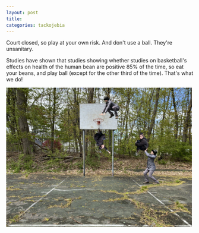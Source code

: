 ```yaml
---
layout: post
title: 
categories: tackojebia
---
```


Court closed, so play at your own risk. And don't use a ball. They're unsanitary.

Studies have shown that studies showing whether studies on basketball's effects on health of the human bean are positive 85% of the time, so eat your beans, and play ball (except for the other third of the time). That's what we do!

<a href="/assets/bluebird/10.jpg">
<img src="/assets/bluebird/10.jpg" width="500" class="centerimg"/>
</a>

